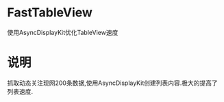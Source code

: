 # FastTableView
使用AsyncDisplayKit优化TableView速度
# 说明
抓取动态关注现网200条数据,使用AsyncDisplayKit创建列表内容.极大的提高了列表速度.

